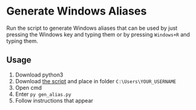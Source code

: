 # Generate Windows Aliases

Run the script to generate Windows aliases that can be used by just pressing the Windows key and typing them or by pressing `Windows+R` and typing them.

## Usage

1. Download python3
2. Download [the script](./gen_alias.py) and place in folder `C:\Users\YOUR_USERNAME`
3. Open cmd
4. Enter `py gen_alias.py`
5. Follow instructions that appear
